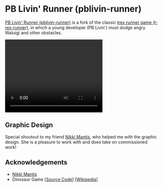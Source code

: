 # PB Livin' Runner (pblivin-runner)

[PB Livin' Runner (pblivin-runner)](https://pblivin0x.github.io/pblivin-runner/) is a fork of the classic [trex runner game (t-rex-runner)](https://wayou.github.io/t-rex-runner/), in which a young developer (PB Livin') must dodge angry Waluigi and other obstacles. 

<video width="320" height="240" controls>
  <source src="assets/pblivin-runner.mov" type="video/mp4">
</video>

## Graphic Design 

Special shoutout to my friend [Nikki Mantis](https://www.nikkimantis.com/), who helped me with the graphic design. She is a pleasure to work with and does take on commissioned work!

## Acknowledgements
* [Nikki Mantis](https://www.nikkimantis.com/)
* Dinosaur Game [[Source Code](https://cs.chromium.org/chromium/src/components/neterror/resources/offline.js?q=t-rex+package:%5Echromium$&dr=C&l=7)] [[Wikipedia](https://en.wikipedia.org/wiki/Dinosaur_Game)]
